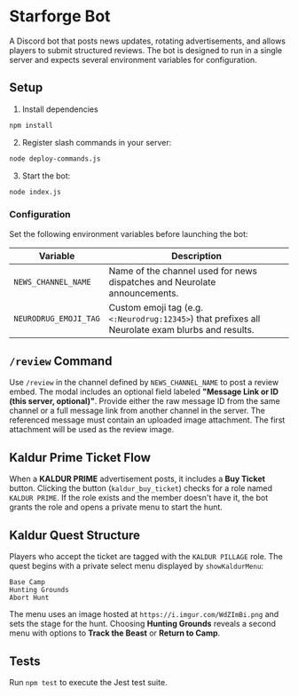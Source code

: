 # Starforge Bot

A Discord bot that posts news updates, rotating advertisements, and allows players to submit structured reviews. The bot is designed to run in a single server and expects several environment variables for configuration.

## Setup

1. Install dependencies

```bash
npm install
```

2. Register slash commands in your server:

```bash
node deploy-commands.js
```

3. Start the bot:

```bash
node index.js
```

### Configuration

Set the following environment variables before launching the bot:

| Variable | Description |
| --- | --- |
| `NEWS_CHANNEL_NAME` | Name of the channel used for news dispatches and Neurolate announcements. |
| `NEURODRUG_EMOJI_TAG` | Custom emoji tag (e.g. `<:Neurodrug:12345>`) that prefixes all Neurolate exam blurbs and results. |

## `/review` Command

Use `/review` in the channel defined by `NEWS_CHANNEL_NAME` to post a review embed. The modal includes an optional field labeled **"Message Link or ID (this server, optional)"**.
Provide either the raw message ID from the same channel or a full message link from another channel in the server. The referenced message must contain an uploaded image attachment. The first attachment will be used as the review image.


## Kaldur Prime Ticket Flow

When a **KALDUR PRIME** advertisement posts, it includes a **Buy Ticket** button. Clicking the button (`kaldur_buy_ticket`) checks for a role named `KALDUR PRIME`.
If the role exists and the member doesn't have it, the bot grants the role and opens a private menu to start the hunt.


## Kaldur Quest Structure

Players who accept the ticket are tagged with the `KALDUR PILLAGE` role. The quest begins with a private select menu displayed by `showKaldurMenu`:

```text
Base Camp
Hunting Grounds
Abort Hunt
```

The menu uses an image hosted at `https://i.imgur.com/WdZImBi.png` and sets the stage for the hunt. Choosing **Hunting Grounds** reveals a second menu with options to **Track the Beast** or **Return to Camp**.

## Tests

Run `npm test` to execute the Jest test suite.
